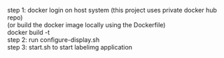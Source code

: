 step 1: docker login on host system (this project uses private docker hub repo)<br/>
(or build the docker image locally using the Dockerfile)<br/>
docker build -t <image name><br/>
step 2: run configure-display.sh<br/>
step 3: start.sh to start labelimg application<br/>